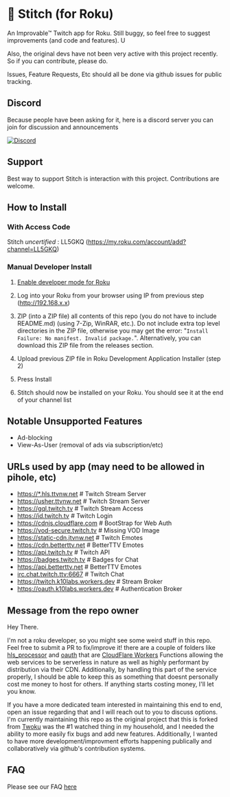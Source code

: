 # 🔮 Stitch (for Roku)

An Improvable™ Twitch app for Roku. Still buggy, so feel free to suggest improvements (and code and features). U

Also, the original devs have not been very active with this project recently.
So if you can contribute, please do.

Issues, Feature Requests, Etc should all be done via github issues for public tracking.

## Discord

Because people have been asking for it, here is a discord server you can join for discussion and announcements

[![Discord](https://discordapp.com/api/guilds/1056784102084313179/widget.png?style=banner4)](https://discord.gg/KsdejA43SD)

## Support

Best way to support Stitch is interaction with this project. Contributions are welcome.

## How to Install

### With Access Code

Stitch *uncertified* : LL5GKQ (<https://my.roku.com/account/add?channel=LL5GKQ>)

### Manual Developer Install

1. [Enable developer mode for Roku](https://blog.roku.com/developer/developer-setup-guide)

2. Log into your Roku from your browser using IP from previous step (http://192.168.x.x)

3. ZIP (into a ZIP file) all contents of this repo (you do not have to include README.md) (using 7-Zip, WinRAR, etc.). Do not include extra top level directories in the ZIP file, otherwise you may get the error: "```Install Failure: No manifest. Invalid package.```". Alternatively, you can download this ZIP file from the releases section.

4. Upload previous ZIP file in Roku Development Application Installer (step 2)

5. Press Install

6. Stitch should now be installed on your Roku. You should see it at the end of your channel list

## Notable Unsupported Features

* Ad-blocking
* View-As-User (removal of ads via subscription/etc)

## URLs used by app (may need to be allowed in pihole, etc)

* <https://*.hls.ttvnw.net>               # Twitch Stream Server
* <https://usher.ttvnw.net>               # Twitch Stream Server
* <https://gql.twitch.tv>                 # Twitch Stream Access
* <https://id.twitch.tv>                  # Twitch Login
* <https://cdnjs.cloudflare.com>          # BootStrap for Web Auth
* <https://vod-secure.twitch.tv>          # Missing VOD Image
* <https://static-cdn.jtvnw.net>          # Twitch Emotes
* <https://cdn.betterttv.net>             # BetterTTV Emotes
* <https://api.twitch.tv>                 # Twitch API
* <https://badges.twitch.tv>              # Badges for Chat
* <https://api.betterttv.net>             # BetterTTV Emotes
* <irc.chat.twitch.ttv:6667>              # Twitch Chat
* <https://twitch.k10labs.workers.dev>    # Stream Broker
* <https://oauth.k10labs.workers.dev>     # Authentication Broker

## Message from the repo owner

Hey There.

I'm not a roku developer, so you might see some weird stuff in this repo. Feel free to submit a PR to fix/improve it!
there are a couple of folders like [hls_processor](./hls_processor/) and [oauth](./oauth/) that are [CloudFlare Workers](https://workers.cloudflare.com) Functions allowing the web services to be serverless in nature as well as highly performant by distribution via their CDN. Additionally, by handling this part of the service properly, I should be able to keep this as something that doesnt personally cost me money to host for others. If anything starts costing money, I'll let you know.

If you have a more dedicated team interested in maintaining this end to end, open an issue regarding that and I will reach out to you to discuss options. I'm currently maintaining this repo as the original project that this is forked from [Twoku](https://github.com/worldreboot/twitch-reloaded-roku) was the #1 watched thing in my household, and I needed the ability to more easily fix bugs and add new features. Additionally, I wanted to have more development/improvment efforts happening publically and collaboratively via github's contribution systems.

## FAQ

Please see our FAQ [here](./FAQ.md)


